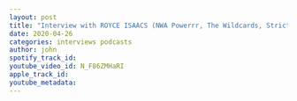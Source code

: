```yaml
---
layout: post
title: "Interview with ROYCE ISAACS (NWA Powerrr, The Wildcards, Strictly Business)"
date: 2020-04-26
categories: interviews podcasts
author: john
spotify_track_id: 
youtube_video_id: N_F86ZMHaRI
apple_track_id: 
youtube_metadata: 
---
```

